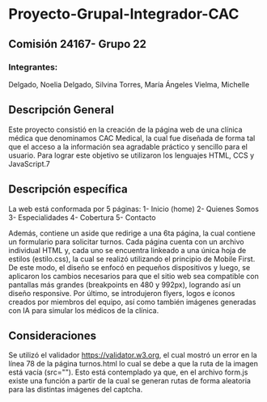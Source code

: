 # Proyecto-Grupal-Integrador-CAC

## Comisión 24167- Grupo 22 

### Integrantes:
Delgado, Noelia
Delgado, Silvina
Torres, María Ángeles
Vielma, Michelle

## Descripción General
Este proyecto consistió en la creación de la página web de una clínica médica que denominamos CAC Medical, la cual fue diseñada de forma tal que el acceso a la información sea agradable práctico y sencillo para el usuario. Para lograr este objetivo se utilizaron los lenguajes HTML, CCS y JavaScript.7

## Descripción específica
La web está conformada por 5 páginas: 
1- Inicio (home)
2- Quienes Somos
3- Especialidades
4- Cobertura
5- Contacto

Además, contiene un aside que redirige a una 6ta página, la cual contiene un formulario para solicitar turnos.
Cada página cuenta con un archivo individual HTML y, cada uno se encuentra linkeado a una única hoja de estilos (estilo.css), la cual se realizó utilizando el principio de Mobile First. De este modo, el diseño se enfocó en pequeños dispositivos y luego, se aplicaron los cambios necesarios para que el sitio web sea compatible con pantallas más grandes (breakpoints en 480 y 992px), logrando así un diseño responsive.
Por último, se introdujeron flyers, logos e íconos creados por miembros del equipo, así como también imágenes generadas con IA para simular los médicos de la clínica.

## Consideraciones 
Se utilizó el validador https://validator.w3.org, el cual mostró un error en la línea 78 de la página turnos.html lo cual se debe a que la ruta de la imagen está vacía (src=""). Esto está contemplado ya que, en el archivo form.js existe una función a partir de la cual se generan rutas de forma aleatoria para las distintas imágenes del captcha.





